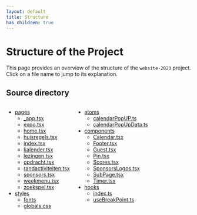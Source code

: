 ```yaml
---
layout: default
title: Structure
has_children: true
---
```


# Structure of the Project

This page provides an overview of the structure of the `website-2023` project. Click on a file name to jump to its explanation.

## Source directory
<div style="display: flex; gap: 1rem">
    <ul>
        <li><a href="src/pages">pages</a>
            <ul>
                <li><a href="src/pages#_apptsx">_app.tsx</a></li>                
                <li><a href="src/pages#expotsx">expo.tsx</a></li>
                <li><a href="src/pages#hometsx">home.tsx</a></li>
                <li><a href="src/pages#huisregelstsx">huisregels.tsx</a></li>
                <li><a href="src/pages#indextsx">index.tsx</a></li>
                <li><a href="src/pages#kalendertsx">kalender.tsx</a></li>
                <li><a href="src/pages#lezingentsx">lezingen.tsx</a></li>
                <li><a href="src/pages#opdrachttsx">opdracht.tsx</a></li>
                <li><a href="src/pages#randactiviteitentsx">randactiviteiten.tsx</a></li>
                <li><a href="src/pages#sponsorstsx">sponsors.tsx</a></li>
                <li><a href="src/pages#weekmenutsx">weekmenu.tsx</a></li>
                <li><a href="src/pages#zoekspeltsx">zoekspel.tsx</a></li>
            </ul>
        </li>
        <li><a href="src/styles">styles</a>
            <ul>
                <li><a href="src/styles#fonts">fonts</a></li>
                <li><a href="src/styles#globalscss">globals.css</a></li>
            </ul>
        </li>
    </ul>
    <ul>
        <li><a href="src/atoms">atoms</a>
            <ul>
                <li><a href="src/atoms#calendarpopupts">calendarPopUP.ts</a></li>
                <li><a href="src/atoms#calendarpopupdatats">calendarPopUpData.ts</a></li>
            </ul>
        </li>
        <li><a href="src/components">components</a>
            <ul>
                <li><a href="src/components#calendartsx">Calendar.tsx</a></li>
                <li><a href="src/components#footertsx">Footer.tsx</a></li>
                <li><a href="src/components#guesttsx">Guest.tsx</a></li>
                <li><a href="src/components#pintsx">Pin.tsx</a></li>
                <li><a href="src/components#scorestsx">Scores.tsx</a></li>
                <li><a href="src/components#sponsorslogostsx">SponsorsLogos.tsx</a></li>
                <li><a href="src/components#subpagetsx">SubPage.tsx</a></li>
                <li><a href="src/components#timertsx">Timer.tsx</a></li>
            </ul>
        </li>
        <li><a href="src/hooks">hooks</a>
            <ul>
                <li><a href="src/hooks#index.ts">index.ts</a></li>
                <li><a href="src/hooks#usebreakpointts">useBreakPoint.ts</a></li>
            </ul>
        </li>
    </ul>
